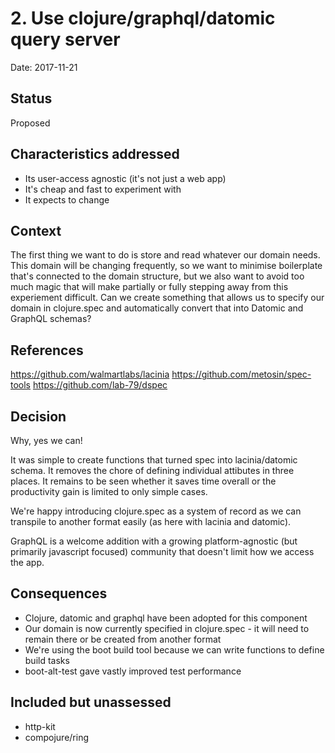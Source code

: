 # 2. Use clojure/graphql/datomic query server

Date: 2017-11-21

## Status

Proposed

## Characteristics addressed

* Its user-access agnostic (it's not just a web app)
* It's cheap and fast to experiment with
* It expects to change

## Context

The first thing we want to do is store and read whatever our domain needs. This domain will be changing frequently, so we want to minimise boilerplate that's connected to the domain structure, but we also want to avoid too much magic that will make partially or fully stepping away from this experiement difficult.  Can we create something that allows us to specify our domain in clojure.spec and automatically convert that into Datomic and GraphQL schemas?

## References

https://github.com/walmartlabs/lacinia
https://github.com/metosin/spec-tools
https://github.com/lab-79/dspec

## Decision

Why, yes we can!

It was simple to create functions that turned spec into lacinia/datomic schema.  It removes the chore of defining individual attibutes in three places.  It remains to be seen whether it saves time overall or the productivity gain is limited to only simple cases.

We're happy introducing clojure.spec as a system of record as we can transpile to another format easily (as here with lacinia and datomic).

GraphQL is a welcome addition with a growing platform-agnostic (but primarily javascript focused) community that doesn't limit how we access the app.

## Consequences

* Clojure, datomic and graphql have been adopted for this component
* Our domain is now currently specified in clojure.spec - it will need to remain there or be created from another format
* We're using the boot build tool because we can write functions to define build tasks
* boot-alt-test gave vastly improved test performance

## Included but unassessed

* http-kit
* compojure/ring

